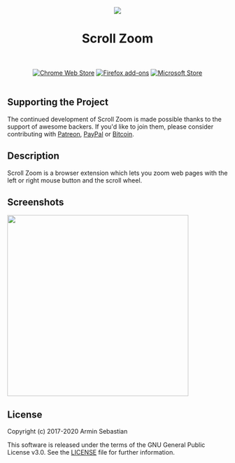 <p align="center"><img src="https://i.imgur.com/ZKMN7Fn.png"></p>
<h1 align="center">Scroll Zoom</h1>

<p align="center">
  </br></br>
  <a href="https://chrome.google.com/webstore/detail/ccfomhdaagemnbhbpminjoggkbglmcgb">
    <img src="https://i.imgur.com/B0i5sn3.png" alt="Chrome Web Store"></a>
  <a href="https://addons.mozilla.org/en-US/firefox/addon/scroll-zoom/">
    <img src="https://i.imgur.com/kMH6r1a.png" alt="Firefox add-ons"></a>
  <a href="https://microsoftedge.microsoft.com/addons/detail/pafomddlmihbmamkddcolihjafncmigm">
    <img src="https://i.imgur.com/n49Wiu2.png" alt="Microsoft Store"></a>
  </br></br>
</p>

## Supporting the Project

The continued development of Scroll Zoom is made possible
thanks to the support of awesome backers. If you'd like to join them,
please consider contributing with
[Patreon](https://armin.dev/go/patreon?pr=scroll-zoom&src=repo),
[PayPal](https://armin.dev/go/paypal?pr=scroll-zoom&src=repo) or
[Bitcoin](https://armin.dev/go/bitcoin?pr=scroll-zoom&src=repo).

## Description

Scroll Zoom is a browser extension which lets you zoom web pages
with the left or right mouse button and the scroll wheel.

## Screenshots

<p>
  <img width="414" src="https://i.imgur.com/Af6TVDs.png">
</p>

## License

Copyright (c) 2017-2020 Armin Sebastian

This software is released under the terms of the GNU General Public License v3.0.
See the [LICENSE](LICENSE) file for further information.

